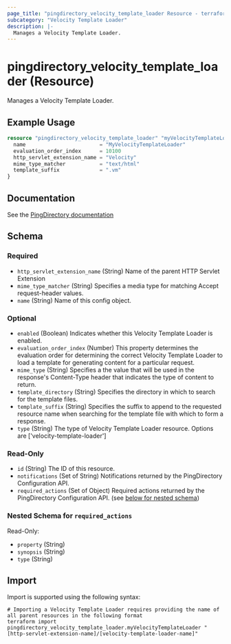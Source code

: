 ```yaml
---
page_title: "pingdirectory_velocity_template_loader Resource - terraform-provider-pingdirectory"
subcategory: "Velocity Template Loader"
description: |-
  Manages a Velocity Template Loader.
---
```


# pingdirectory_velocity_template_loader (Resource)

Manages a Velocity Template Loader.

## Example Usage

```terraform
resource "pingdirectory_velocity_template_loader" "myVelocityTemplateLoader" {
  name                        = "MyVelocityTemplateLoader"
  evaluation_order_index      = 10100
  http_servlet_extension_name = "Velocity"
  mime_type_matcher           = "text/html"
  template_suffix             = ".vm"
}
```

## Documentation
See the [PingDirectory documentation](https://docs.pingidentity.com/r/en-us/pingdirectory-93/pd_met_support_mult_content_types)

<!-- schema generated by tfplugindocs -->
## Schema

### Required

- `http_servlet_extension_name` (String) Name of the parent HTTP Servlet Extension
- `mime_type_matcher` (String) Specifies a media type for matching Accept request-header values.
- `name` (String) Name of this config object.

### Optional

- `enabled` (Boolean) Indicates whether this Velocity Template Loader is enabled.
- `evaluation_order_index` (Number) This property determines the evaluation order for determining the correct Velocity Template Loader to load a template for generating content for a particular request.
- `mime_type` (String) Specifies a the value that will be used in the response's Content-Type header that indicates the type of content to return.
- `template_directory` (String) Specifies the directory in which to search for the template files.
- `template_suffix` (String) Specifies the suffix to append to the requested resource name when searching for the template file with which to form a response.
- `type` (String) The type of Velocity Template Loader resource. Options are ['velocity-template-loader']

### Read-Only

- `id` (String) The ID of this resource.
- `notifications` (Set of String) Notifications returned by the PingDirectory Configuration API.
- `required_actions` (Set of Object) Required actions returned by the PingDirectory Configuration API. (see [below for nested schema](#nestedatt--required_actions))

<a id="nestedatt--required_actions"></a>
### Nested Schema for `required_actions`

Read-Only:

- `property` (String)
- `synopsis` (String)
- `type` (String)

## Import

Import is supported using the following syntax:

```shell
# Importing a Velocity Template Loader requires providing the name of all parent resources in the following format
terraform import pingdirectory_velocity_template_loader.myVelocityTemplateLoader "[http-servlet-extension-name]/[velocity-template-loader-name]"
```

